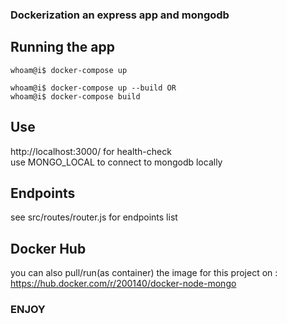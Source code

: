 ### Dockerization an express app and mongodb

## Running the app

```console
whoam@i$ docker-compose up
```

```console
whoam@i$ docker-compose up --build OR
whoam@i$ docker-compose build
```

## Use

http://localhost:3000/ for health-check <br />
use MONGO_LOCAL to connect to mongodb locally

## Endpoints

see src/routes/router.js for endpoints list

## Docker Hub

you can also pull/run(as container) the image for this project on : https://hub.docker.com/r/200140/docker-node-mongo

### ENJOY
